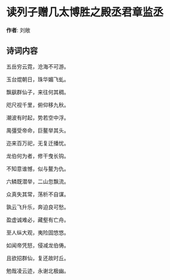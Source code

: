 # 读列子赠几太博胜之殿丞君章监丞

**作者**: 刘敞

## 诗词内容

五岳穷云霓，沧海不可游。

玉台焜朝日，珠华媚飞虬。

飘飖群仙子，来往何其稠。

咫尺视千里，俯仰移九秋。

潮波有时起，势若空中浮。

禺彊受帝命，巨鳌举其头。

迩来百万祀，无复迁播忧。

龙伯何为者，修干曳长钩。

不知意谁憾，似与鳌为仇。

六鳞既潜举，二山忽飘流。

众真失其常，荡析不自谋。

孰云飞升乐，奔迫良可愁。

盈虚诚难必，藏壑有亡舟。

至人纵大观，夷险固悠悠。

如闻帝凭怒，侵减龙伯俦。

且欲招群仙，复还故时丘。

勉哉凌云迹，永谢北极幽。


